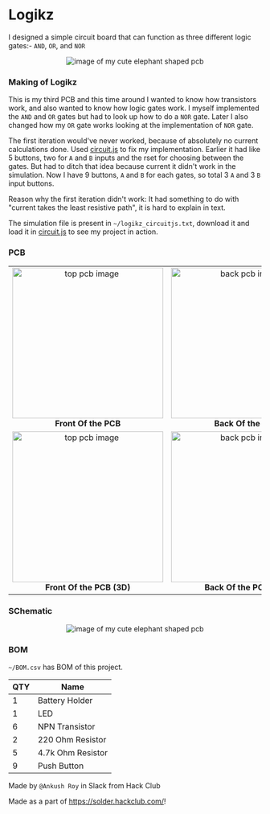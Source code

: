 # Logikz

I designed a simple circuit board that can function as three different logic
gates:- `AND`, `OR`, and `NOR`

<p align="center">
  <img src="https://github.com/user-attachments/assets/30a7a17d-0ff3-4758-9647-2a490d5e5336" alt="image of my cute elephant shaped pcb" /><br>
</p>

### Making of Logikz
This is my third PCB and this time around I wanted to know how transistors
work, and also wanted to know how logic gates work. I myself implemented the
`AND` and `OR` gates but had to look up how to do a `NOR` gate. Later I also
changed how my `OR` gate works looking at the implementation of `NOR` gate.

The first iteration would've never worked, because of absolutely no current
calculations done. Used [circuit.js](https://www.falstad.com/circuit/circuitjs.html) to fix my implementation.
Earlier it had like 5 buttons, two for `A` and `B` inputs and the rset for
choosing between the gates. But had to ditch that idea because current it
didn't work in the simulation. Now I have 9 buttons, `A` and `B` for each
gates, so total 3 `A` and 3 `B` input buttons.

Reason why the first iteration didn't work: It had something to do with
"current takes the least resistive path", it is hard to explain in text.

The simulation file is present in `~/logikz_circuitjs.txt`, download it and
load it in [circuit.js](https://www.falstad.com/circuit/circuitjs.html) to see my project in action.

### PCB

<table>
  <tr>
    <td align="center">
      <img src="https://github.com/user-attachments/assets/06f9c12e-bf34-4c05-bf65-c2df29d781f4" alt="top pcb image" width="300"/><br>
      <b>Front Of the PCB</b>
    </td>
    <td align="center">
      <img src="https://github.com/user-attachments/assets/a42a7a64-b207-4534-ba95-aee12923765a" alt="back pcb image" width="300"/><br>
      <b>Back Of the PCB</b>
    </td>
    <td align="center">
      <img src="https://github.com/user-attachments/assets/832cce7b-9694-4537-843b-f8480b3259db" alt="back pcb without silkscreen" width="300"/><br>
      <b>Back of the PCB without Silkscreen</b>
    </td>
  </tr>
  <tr>
    <td align="center">
      <img src="https://github.com/user-attachments/assets/30a7a17d-0ff3-4758-9647-2a490d5e5336" alt="top pcb image" width="300"/><br>
      <b>Front Of the PCB (3D)</b>
    </td>
    <td align="center">
      <img src="https://github.com/user-attachments/assets/491c1f89-e4ea-4ac0-8286-7caf7f1733cc" alt="back pcb image" width="300"/><br>
      <b>Back Of the PCB (3D)</b>
    </td>
    <td align="center">
      <img src="https://github.com/user-attachments/assets/52db83fe-d667-4b68-b153-32be83ecdb65" alt="circuit simulation photo" width="300"/><br>
      <b>Simulation in CircuitJS</b>
    </td>
  </tr>
</table>

### SChematic
<p align="center">
  <img src="https://github.com/user-attachments/assets/9d7117c3-b738-418a-af0a-5732e502979e" alt="image of my cute elephant shaped pcb" /><br>
</p>

### BOM
`~/BOM.csv` has BOM of this project.

| QTY            | Name              |
| -------------- | ---------------   |
| 1              | Battery Holder    |
| 1              | LED               |
| 6              | NPN Transistor    |
| 2              | 220 Ohm Resistor  |
| 5              | 4.7k Ohm Resistor |
| 9              | Push Button       |


Made by `@Ankush Roy` in Slack from Hack Club

Made as a part of https://solder.hackclub.com/!
